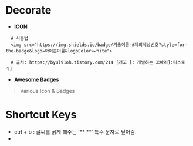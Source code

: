 # Decorate

- **[ICON](simpleicons.org/)**
```
  # 사용법
  <img src="https://img.shields.io/badge/기술이름-#제외색상번호?style=for-the-badge&logo=아이콘이름&logoColor=white">

  # 출처: https://byul91oh.tistory.com/214 [개꼬 [: 개발하는 꼬바리]:티스토리]
```
- **[Awesome Badges](https://github.com/badges/awesome-badges)**
> Various Icon & Badges

# Shortcut Keys
- ctrl + b : 글씨를 굵게 해주는 '** **' 특수 문자로 덮어줌.
- 
